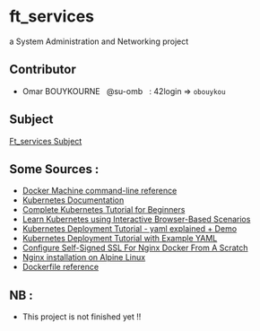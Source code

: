 # ft_services
a System Administration and Networking project

## Contributor

 - Omar BOUYKOURNE &nbsp;&nbsp;@su-omb &nbsp;	:   42login => `obouykou`

## Subject

[Ft_services Subject](https://github.com/su-omb/ft_services/blob/main/ft_services.en.subject.pdf)

## Some Sources :

 - [Docker Machine command-line reference](http://docs.docker.oeynet.com/machine/reference/)
 - [Kubernetes Documentation](https://kubernetes.io/docs/home/)
 - [Complete Kubernetes Tutorial for Beginners](https://www.youtube.com/watch?v=VnvRFRk_51k&list=PLy7NrYWoggjziYQIDorlXjTvvwweTYoNC)
 - [Learn Kubernetes using Interactive Browser-Based Scenarios](https://www.katacoda.com/courses/kubernetes)
 - [Kubernetes Deployment Tutorial - yaml explained + Demo](https://www.youtube.com/watch?v=y_vy9NVeCzo)
 - [Kubernetes Deployment Tutorial with Example YAML](https://matthewpalmer.net/kubernetes-app-developer/articles/kubernetes-deployment-tutorial-example-yaml.html)
 - [Configure Self-Signed SSL For Nginx Docker From A Scratch](https://codingwithmanny.medium.com/configure-self-signed-ssl-for-nginx-docker-from-a-scratch-7c2bcd5478c6)
 - [Nginx installation on Alpine Linux](https://wiki.alpinelinux.org/wiki/Nginx)
 - [Dockerfile reference](https://docs.docker.com/engine/reference/builder)

## NB :
 - This project is not finished yet !!
